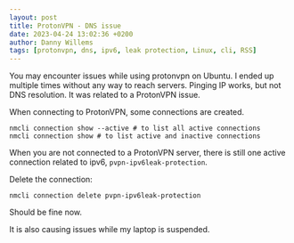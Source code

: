 ```yaml
---
layout: post
title: ProtonVPN - DNS issue
date: 2023-04-24 13:02:36 +0200
author: Danny Willems
tags: [protonvpn, dns, ipv6, leak protection, Linux, cli, RSS]
---
```



You may encounter issues while using protonvpn on Ubuntu.
I ended up multiple times without any way to reach servers.
Pinging IP works, but not DNS resolution.
It was related to a ProtonVPN issue.

When connecting to ProtonVPN, some connections are created.
```
nmcli connection show --active # to list all active connections
nmcli connection show # to list active and inactive connections
```

When you are not connected to a ProtonVPN server, there is still one active
connection related to ipv6, `pvpn-ipv6leak-protection`.

Delete the connection:
```
nmcli connection delete pvpn-ipv6leak-protection
```

Should be fine now.

It is also causing issues while my laptop is suspended.
